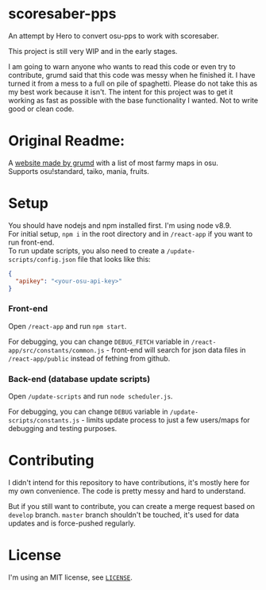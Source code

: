 # scoresaber-pps

An attempt by Hero to convert osu-pps to work with scoresaber.

This project is still very WIP and in the early stages.

I am going to warn anyone who wants to read this code or even try to contribute, grumd said that this code was messy when he finished it. I have turned it from a mess to a full on pile of spaghetti. Please do not take this as my best work because it isn't. The intent for this project was to get it working as fast as possible with the base functionality I wanted. Not to write good or clean code.

# Original Readme:

A [website made by grumd](http://grumd.github.io/osu-pps) with a list of most farmy maps in osu.  
Supports osu!standard, taiko, mania, fruits.

# Setup

You should have nodejs and npm installed first. I'm using node v8.9.  
For initial setup, `npm i` in the root directory and in `/react-app` if you want to run front-end.  
To run update scripts, you also need to create a `/update-scripts/config.json` file that looks like this:

```json
{
  "apikey": "<your-osu-api-key>"
}
```

### Front-end
Open `/react-app` and run `npm start`.

For debugging, you can change `DEBUG_FETCH` variable in `/react-app/src/constants/common.js` - front-end will search for json data files in `/react-app/public` instead of fething from github.

### Back-end (database update scripts)
Open `/update-scripts` and run `node scheduler.js`.

For debugging, you can change `DEBUG` variable in `/update-scripts/constants.js` - limits update process to just a few users/maps for debugging and testing purposes.

# Contributing

I didn't intend for this repository to have contributions, it's mostly here for my own convenience. The code is pretty messy and hard to understand.

But if you still want to contribute, you can create a merge request based on `develop` branch.
`master` branch shouldn't be touched, it's used for data updates and is force-pushed regularly.

# License

I'm using an MIT license, see [`LICENSE`](https://github.com/grumd/osu-pps/blob/develop/LICENSE).
